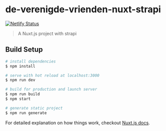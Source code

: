 # de-verenigde-vrienden-nuxt-strapi

[![Netlify Status](https://api.netlify.com/api/v1/badges/90ab3ac0-3d06-4126-9576-7b9523099bfe/deploy-status)](https://app.netlify.com/sites/admiring-panini-652d81/deploys)

> A Nuxt.js project with strapi

## Build Setup

```bash
# install dependencies
$ npm install

# serve with hot reload at localhost:3000
$ npm run dev

# build for production and launch server
$ npm run build
$ npm start

# generate static project
$ npm run generate
```

For detailed explanation on how things work, checkout [Nuxt.js docs](https://nuxtjs.org).
